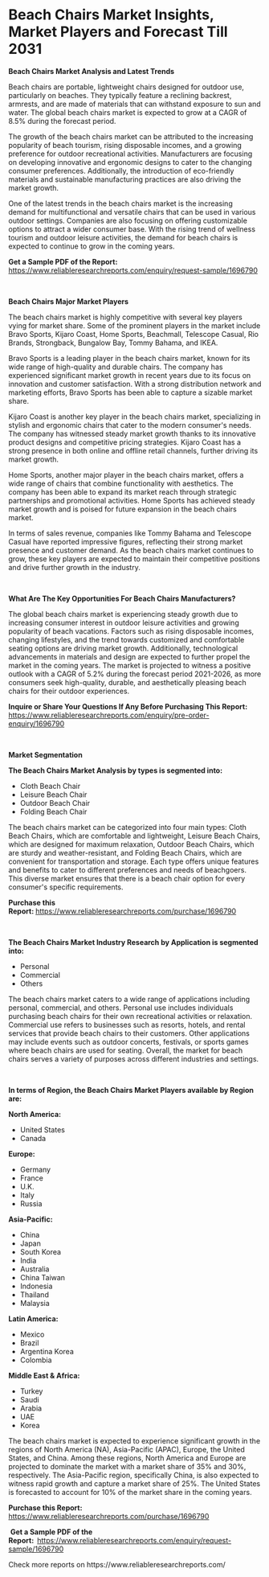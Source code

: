 <p><h1>Beach Chairs Market Insights, Market Players and Forecast Till 2031</h1></p><p><strong>Beach Chairs Market Analysis and Latest Trends</strong></p>
<p><p>Beach chairs are portable, lightweight chairs designed for outdoor use, particularly on beaches. They typically feature a reclining backrest, armrests, and are made of materials that can withstand exposure to sun and water. The global beach chairs market is expected to grow at a CAGR of 8.5% during the forecast period.</p><p>The growth of the beach chairs market can be attributed to the increasing popularity of beach tourism, rising disposable incomes, and a growing preference for outdoor recreational activities. Manufacturers are focusing on developing innovative and ergonomic designs to cater to the changing consumer preferences. Additionally, the introduction of eco-friendly materials and sustainable manufacturing practices are also driving the market growth.</p><p>One of the latest trends in the beach chairs market is the increasing demand for multifunctional and versatile chairs that can be used in various outdoor settings. Companies are also focusing on offering customizable options to attract a wider consumer base. With the rising trend of wellness tourism and outdoor leisure activities, the demand for beach chairs is expected to continue to grow in the coming years.</p></p>
<p><strong>Get a Sample PDF of the Report:&nbsp;</strong> <a href="https://www.reliableresearchreports.com/enquiry/request-sample/1696790">https://www.reliableresearchreports.com/enquiry/request-sample/1696790</a></p>
<p>&nbsp;</p>
<p><strong>Beach Chairs Major Market Players</strong></p>
<p><p>The beach chairs market is highly competitive with several key players vying for market share. Some of the prominent players in the market include Bravo Sports, Kijaro Coast, Home Sports, Beachmall, Telescope Casual, Rio Brands, Strongback, Bungalow Bay, Tommy Bahama, and IKEA.</p><p>Bravo Sports is a leading player in the beach chairs market, known for its wide range of high-quality and durable chairs. The company has experienced significant market growth in recent years due to its focus on innovation and customer satisfaction. With a strong distribution network and marketing efforts, Bravo Sports has been able to capture a sizable market share.</p><p>Kijaro Coast is another key player in the beach chairs market, specializing in stylish and ergonomic chairs that cater to the modern consumer's needs. The company has witnessed steady market growth thanks to its innovative product designs and competitive pricing strategies. Kijaro Coast has a strong presence in both online and offline retail channels, further driving its market growth.</p><p>Home Sports, another major player in the beach chairs market, offers a wide range of chairs that combine functionality with aesthetics. The company has been able to expand its market reach through strategic partnerships and promotional activities. Home Sports has achieved steady market growth and is poised for future expansion in the beach chairs market.</p><p>In terms of sales revenue, companies like Tommy Bahama and Telescope Casual have reported impressive figures, reflecting their strong market presence and customer demand. As the beach chairs market continues to grow, these key players are expected to maintain their competitive positions and drive further growth in the industry.</p></p>
<p>&nbsp;</p>
<p><strong>What Are The Key Opportunities For Beach Chairs Manufacturers?</strong></p>
<p><p>The global beach chairs market is experiencing steady growth due to increasing consumer interest in outdoor leisure activities and growing popularity of beach vacations. Factors such as rising disposable incomes, changing lifestyles, and the trend towards customized and comfortable seating options are driving market growth. Additionally, technological advancements in materials and design are expected to further propel the market in the coming years. The market is projected to witness a positive outlook with a CAGR of 5.2% during the forecast period 2021-2026, as more consumers seek high-quality, durable, and aesthetically pleasing beach chairs for their outdoor experiences.</p></p>
<p><strong>Inquire or Share Your Questions If Any Before Purchasing This Report:</strong> <a href="https://www.reliableresearchreports.com/enquiry/pre-order-enquiry/1696790">https://www.reliableresearchreports.com/enquiry/pre-order-enquiry/1696790</a></p>
<p>&nbsp;</p>
<p><strong>Market Segmentation</strong></p>
<p><strong>The Beach Chairs Market Analysis by types is segmented into:</strong></p>
<p><ul><li>Cloth Beach Chair</li><li>Leisure Beach Chair</li><li>Outdoor Beach Chair</li><li>Folding Beach Chair</li></ul></p>
<p><p>The beach chairs market can be categorized into four main types: Cloth Beach Chairs, which are comfortable and lightweight, Leisure Beach Chairs, which are designed for maximum relaxation, Outdoor Beach Chairs, which are sturdy and weather-resistant, and Folding Beach Chairs, which are convenient for transportation and storage. Each type offers unique features and benefits to cater to different preferences and needs of beachgoers. This diverse market ensures that there is a beach chair option for every consumer's specific requirements.</p></p>
<p><strong>Purchase this Report:&nbsp;</strong><a href="https://www.reliableresearchreports.com/purchase/1696790">https://www.reliableresearchreports.com/purchase/1696790</a></p>
<p>&nbsp;</p>
<p><strong>The Beach Chairs Market Industry Research by Application is segmented into:</strong></p>
<p><ul><li>Personal</li><li>Commercial</li><li>Others</li></ul></p>
<p><p>The beach chairs market caters to a wide range of applications including personal, commercial, and others. Personal use includes individuals purchasing beach chairs for their own recreational activities or relaxation. Commercial use refers to businesses such as resorts, hotels, and rental services that provide beach chairs to their customers. Other applications may include events such as outdoor concerts, festivals, or sports games where beach chairs are used for seating. Overall, the market for beach chairs serves a variety of purposes across different industries and settings.</p></p>
<p>&nbsp;</p>
<p><strong>In terms of Region, the Beach Chairs Market Players available by Region are:</strong></p>
<p>
    <p> <strong> North America: </strong>
        <ul>
            <li>United States</li>
            <li>Canada</li>
        </ul>
        </p> 
    <p> <strong> Europe: </strong>
        <ul>
            <li>Germany</li>
            <li>France</li>
            <li>U.K.</li>
            <li>Italy</li>
            <li>Russia</li>
        </ul>
        </p> 
    <p> <strong> Asia-Pacific: </strong>
        <ul>
            <li>China</li>
            <li>Japan</li>
            <li>South Korea</li>
            <li>India</li>
            <li>Australia</li>
            <li>China Taiwan</li>
            <li>Indonesia</li>
            <li>Thailand</li>
            <li>Malaysia</li>
        </ul>
        </p> 
    <p> <strong> Latin America: </strong>
        <ul>
            <li>Mexico</li>
            <li>Brazil</li>
            <li>Argentina Korea</li>
            <li>Colombia</li>
        </ul>
        </p> 
    <p> <strong> Middle East & Africa: </strong>
        <ul>
            <li>Turkey</li>
            <li>Saudi</li>
            <li>Arabia</li>
            <li>UAE</li>
            <li>Korea</li>
        </ul>
    </p>
    </p>
<p><p>The beach chairs market is expected to experience significant growth in the regions of North America (NA), Asia-Pacific (APAC), Europe, the United States, and China. Among these regions, North America and Europe are projected to dominate the market with a market share of 35% and 30%, respectively. The Asia-Pacific region, specifically China, is also expected to witness rapid growth and capture a market share of 25%. The United States is forecasted to account for 10% of the market share in the coming years.</p></p>
<p><strong>Purchase this Report: </strong><a href="https://www.reliableresearchreports.com/purchase/1696790">https://www.reliableresearchreports.com/purchase/1696790</a></p>
<p>&nbsp;<strong>Get a Sample PDF of the Report:&nbsp;&nbsp;</strong><a href="https://www.reliableresearchreports.com/enquiry/request-sample/1696790">https://www.reliableresearchreports.com/enquiry/request-sample/1696790</a></p>
<p><strong></strong></p>
<p>Check more reports on https://www.reliableresearchreports.com/</p>